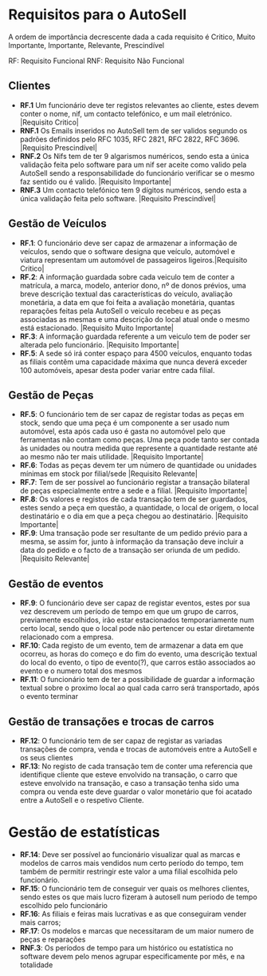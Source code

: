 # Requisitos para o AutoSell
A ordem de importância decrescente dada a cada requisito é Critico, Muito Importante, Importante, Relevante, Prescindível

RF: Requisito Funcional
RNF: Requisito Não Funcional


## Clientes
- **RF.1** Um funcionário deve ter registos relevantes ao cliente, estes devem conter o nome, nif, um contacto telefónico, e um mail eletrónico. |Requisito Critico|
- **RNF.1** Os Emails inseridos no AutoSell tem de ser validos segundo os padrões definidos pelo RFC 1035, RFC 2821, RFC 2822, RFC 3696. |Requisito Prescindível|
- **RNF.2** Os Nifs tem de ter 9 algarismos numéricos, sendo esta a única validação feita pelo software para um nif ser aceite como valido pela AutoSell sendo a responsabilidade do funcionário verificar se o mesmo faz sentido ou é valido. |Requisito Importante|
- **RNF.3** Um contacto telefónico tem 9 dígitos numéricos, sendo esta a única validação feita pelo software. |Requisito Prescindível|

## Gestão de Veículos

- **RF.1**: O funcionário deve ser capaz de armazenar a informação de veículos, sendo que o software designa que veículo, automóvel e viatura representam um automóvel de passageiros ligeiros.|Requisito Critico|
- **RF.2**: A informação guardada sobre cada veiculo tem de conter a matrícula, a marca, modelo, anterior dono, nº de donos prévios, uma breve descrição textual das características do veículo, avaliação monetária, a data em que foi feita a avaliação monetária, quantas reparações feitas pela AutoSell o veiculo recebeu e as peças associadas as mesmas e uma descrição do local atual onde o mesmo está estacionado. |Requisito Muito Importante|
- **RF.3**: A informação guardada referente a um veiculo tem de poder ser alterada pelo funcionário. |Requisito Importante|
- **RF.5**: A sede só irá conter espaço para 4500 veículos, enquanto todas as filiais contêm uma capacidade máxima que nunca deverá exceder 100 automóveis, apesar desta poder variar entre cada filial.
## Gestão de Peças

- **RF.5**: O funcionário tem de ser capaz de registar todas as peças em stock, sendo que uma peça é um componente a ser usado num automóvel, esta após cada uso é gasta no automóvel pelo que ferramentas não contam como peças. Uma peça pode tanto ser contada às unidades ou noutra medida que represente a quantidade restante até ao mesmo não ter mais utilidade. |Requisito Importante|
- **RF.6**: Todas  as  peças  devem  ter  um número de quantidade ou unidades mínimas em stock por filial/sede |Requisito Relevante|
- **RF.7**: Tem de ser possível ao funcionário registar a transação bilateral de peças especialmente entre a sede e a filial. |Requisito Importante|
- **RF.8**: Os valores e registos de cada transação tem de ser guardados, estes sendo a peça em questão, a quantidade, o local de origem, o local destinatário e o dia em que a peça chegou ao destinatário. |Requisito Importante|
- **RF.9**: Uma transação pode ser resultante de um pedido prévio para a mesma, se assim for, junto à informação da transação deve incluir a data do pedido e o facto de a transação ser oriunda de um pedido. |Requisito Relevante|

## Gestão de eventos

- **RF.9**: O funcionário deve ser capaz de registar eventos, estes por sua vez descrevem um período de tempo em que um grupo de carros, previamente escolhidos, irão estar estacionados temporariamente num certo local, sendo que o local pode não pertencer ou estar diretamente relacionado com a empresa.
- **RF.10**: Cada registo de um evento, tem de armazenar a data em que ocorreu, as horas do começo e do fim do evento, uma descrição textual do local do evento, o tipo de evento(?), que carros estão associados ao evento e o numero total dos mesmos
- **RF.11**: O funcionário tem de ter a possibilidade de guardar a informação textual sobre o proximo local ao qual cada carro será transportado, após o evento terminar

## Gestão de transações e trocas de carros

- **RF.12**: O funcionário tem de ser capaz de registar as variadas transações de compra, venda e trocas de automóveis entre a AutoSell e os seus clientes
- **RF.13**: No registo de cada transação tem de conter uma referencia que identifique cliente que esteve envolvido na transação, o carro que esteve envolvido na transação, e caso a transação tenha sido uma compra ou venda este deve guardar o valor monetário que foi acatado entre a AutoSell e o respetivo Cliente.
# Gestão de estatísticas

- **RF.14**: Deve ser possível ao funcionário visualizar qual as marcas e modelos de carros mais vendidos num certo período do tempo, tem também de permitir restringir este valor a uma filial escolhida pelo funcionário.
- **RF.15**: O funcionário tem de conseguir ver quais os melhores clientes, sendo estes os que mais lucro fizeram à autosell num periodo de tempo escolhido pelo funcionário
- **RF.16**: As filiais e feiras mais lucrativas e as que conseguiram vender mais carros;
- **RF.17**: Os modelos e marcas que necessitaram de um maior numero de peças e reparações
- **RNF.3**: Os períodos de tempo para um histórico ou estatística no software devem pelo menos agrupar especificamente por mês, e na totalidade
